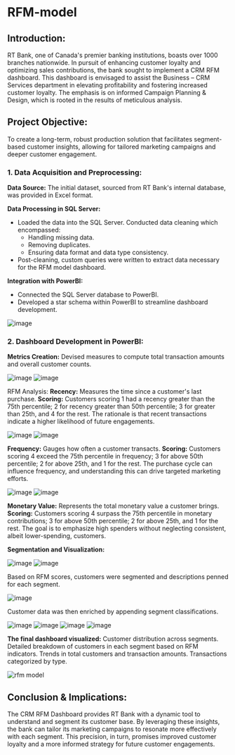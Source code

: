 # RFM-model

## Introduction:
RT Bank, one of Canada's premier banking institutions, boasts over 1000 branches nationwide. In pursuit of enhancing customer loyalty and optimizing sales contributions, the bank sought to implement a CRM RFM dashboard. This dashboard is envisaged to assist the Business – CRM Services department in elevating profitability and fostering increased customer loyalty. The emphasis is on informed Campaign Planning & Design, which is rooted in the results of meticulous analysis.

## Project Objective:
To create a long-term, robust production solution that facilitates segment-based customer insights, allowing for tailored marketing campaigns and deeper customer engagement.

### 1. Data Acquisition and Preprocessing:

**Data Source:** The initial dataset, sourced from RT Bank's internal database, was provided in Excel format.

**Data Processing in SQL Server:**
- Loaded the data into the SQL Server.
Conducted data cleaning which encompassed:
  - Handling missing data.
  - Removing duplicates.
  - Ensuring data format and data type consistency.
- Post-cleaning, custom queries were written to extract data necessary for the RFM model dashboard.

**Integration with PowerBI:**
- Connected the SQL Server database to PowerBI.
- Developed a star schema within PowerBI to streamline dashboard development.

![image](https://github.com/Sarashang1/RFM-model/assets/115900641/296fc2cc-da07-4676-bfeb-14ad876b3dfb)

### 2. Dashboard Development in PowerBI:

**Metrics Creation:**
Devised measures to compute total transaction amounts and overall customer counts.

![image](https://github.com/Sarashang1/RFM-model/assets/115900641/09d0d097-76a3-47d4-9693-808f01795d9d)
![image](https://github.com/Sarashang1/RFM-model/assets/115900641/665deb06-1f77-4f28-80da-dc9e6e3c2fd3)

RFM Analysis:
**Recency:** Measures the time since a customer's last purchase.
**Scoring:** Customers scoring 1 had a recency greater than the 75th percentile; 2 for recency greater than 50th percentile; 3 for greater than 25th, and 4 for the rest. The rationale is that recent transactions indicate a higher likelihood of future engagements.

![image](https://github.com/Sarashang1/RFM-model/assets/115900641/13a21290-b74a-4f61-ac56-52ca5b794c5b)
![image](https://github.com/Sarashang1/RFM-model/assets/115900641/fe39d84f-5db3-4450-9a53-e6c4d23f0c55)

**Frequency:** Gauges how often a customer transacts.
**Scoring:** Customers scoring 4 exceed the 75th percentile in frequency; 3 for above 50th percentile; 2 for above 25th, and 1 for the rest. The purchase cycle can influence frequency, and understanding this can drive targeted marketing efforts.

![image](https://github.com/Sarashang1/RFM-model/assets/115900641/a350bf42-11ff-4015-97a1-6614de45fad9)
![image](https://github.com/Sarashang1/RFM-model/assets/115900641/d51addf8-2fd4-4103-ad75-8df2e4959d75)

**Monetary Value:** Represents the total monetary value a customer brings.
**Scoring:** Customers scoring 4 surpass the 75th percentile in monetary contributions; 3 for above 50th percentile; 2 for above 25th, and 1 for the rest. The goal is to emphasize high spenders without neglecting consistent, albeit lower-spending, customers.

**Segmentation and Visualization:**

![image](https://github.com/Sarashang1/RFM-model/assets/115900641/56c891b5-668c-4385-8b75-40f637bb1758)
![image](https://github.com/Sarashang1/RFM-model/assets/115900641/cdf5f5f1-a7bc-4105-9bad-00ad9a77ecba)

Based on RFM scores, customers were segmented and descriptions penned for each segment.

![image](https://github.com/Sarashang1/RFM-model/assets/115900641/0fc67633-f87e-4e29-a963-d3cd6cd94ff9)

Customer data was then enriched by appending segment classifications.

![image](https://github.com/Sarashang1/RFM-model/assets/115900641/6249dd53-5aee-4d69-829b-052482f1b513)
![image](https://github.com/Sarashang1/RFM-model/assets/115900641/a877bd48-fb90-4d8e-9302-782f05141b07)
![image](https://github.com/Sarashang1/RFM-model/assets/115900641/27f081b6-517e-49f8-be91-e1376e1b5610)
![image](https://github.com/Sarashang1/RFM-model/assets/115900641/038692b4-8415-4af9-a78b-7ef0e7de1841)

**The final dashboard visualized:**
Customer distribution across segments.
Detailed breakdown of customers in each segment based on RFM indicators.
Trends in total customers and transaction amounts.
Transactions categorized by type.

![rfm model](https://github.com/Sarashang1/RFM-model/assets/115900641/b3bd634b-3ff8-4e6d-81d1-00f25373d2be)

## Conclusion & Implications:
The CRM RFM Dashboard provides RT Bank with a dynamic tool to understand and segment its customer base. By leveraging these insights, the bank can tailor its marketing campaigns to resonate more effectively with each segment. This precision, in turn, promises improved customer loyalty and a more informed strategy for future customer engagements.
